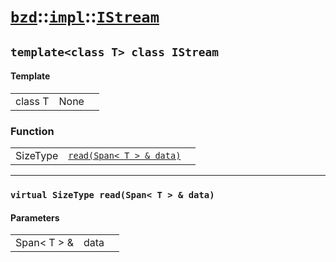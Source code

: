 # [`bzd`](../../../index.md)::[`impl`](../../index.md)::[`IStream`](../index.md)

## `template<class T> class IStream`

#### Template
||||
|---:|:---|:---|
|class T|None||
### Function
||||
|---:|:---|:---|
|SizeType|[`read(Span< T > & data)`](.)||
------
### `virtual SizeType read(Span< T > & data)`

#### Parameters
||||
|---:|:---|:---|
|Span< T > &|data||
